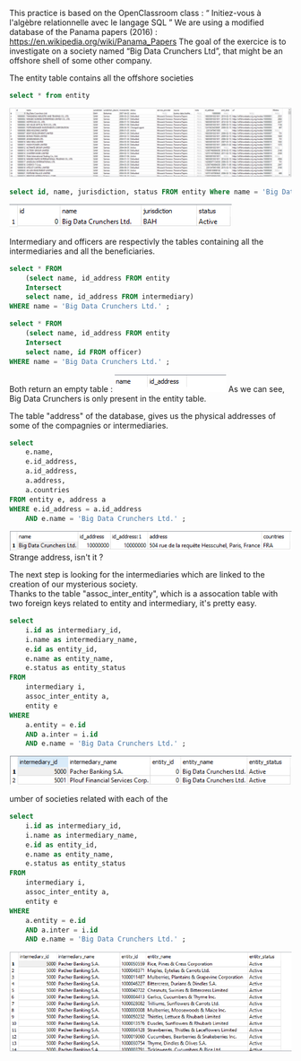 This practice is based on the OpenClassroom class : “ Initiez-vous à l'algèbre relationnelle avec le langage SQL ”
We are using a modified database of the Panama papers (2016) : https://en.wikipedia.org/wiki/Panama_Papers
The goal of the exercice is to investigate on a society named “Big Data Crunchers Ltd”, that might be an offshore shell of some other company.


The entity table contains all the offshore societies

```SQL
select * from entity
```
![](https://github.com/Condefruit/Code/blob/main/SQL/tables/table_a01.png)

```SQL
select id, name, jurisdiction, status FROM entity Where name = 'Big Data Crunchers Ltd.' ;
```
![](https://github.com/Condefruit/Code/blob/main/SQL/tables/table_a02.png)

Intermediary and officers are respectivly the tables containing all the intermediaries and all the beneficiaries.

```SQL
select * FROM
    (select name, id_address FROM entity
    Intersect
    select name, id_address FROM intermediary)
WHERE name = 'Big Data Crunchers Ltd.' ;
```
```SQL
select * FROM
    (select name, id_address FROM entity
    Intersect
    select name, id FROM officer)
WHERE name = 'Big Data Crunchers Ltd.' ;
```
Both return an empty table :
![](https://github.com/Condefruit/Code/blob/main/SQL/tables/table_a03.png)
As we can see, Big Data Crunchers is only present in the entity table.

The table "address" of the database, gives us the physical addresses of some of the compagnies or intermediaries.

```SQL
select 
    e.name,
    e.id_address,
    a.id_address,
    a.address,
    a.countries
FROM entity e, address a
WHERE e.id_address = a.id_address 
    AND e.name = 'Big Data Crunchers Ltd.' ; 
```
![](https://github.com/Condefruit/Code/blob/main/SQL/tables/table_a04.png)  
Strange address, isn't it ?

The next step is looking for the intermediaries which are linked to the creation of our mysterious society.  
Thanks to the table "assoc_inter_entity", which is a assocation table with two foreign keys related to entity and intermediary, it's pretty easy.

```SQL
select
    i.id as intermediary_id,
    i.name as intermediary_name,
    e.id as entity_id,
    e.name as entity_name,
    e.status as entity_status
FROM 
    intermediary i,
    assoc_inter_entity a,
    entity e
WHERE
    a.entity = e.id
    AND a.inter = i.id
    AND e.name = 'Big Data Crunchers Ltd.' ;
```

![](https://github.com/Condefruit/Code/blob/main/SQL/tables/table_a042.png)


umber of societies related with each of the 
```SQL
select
    i.id as intermediary_id,
    i.name as intermediary_name,
    e.id as entity_id,
    e.name as entity_name,
    e.status as entity_status
FROM 
    intermediary i,
    assoc_inter_entity a,
    entity e
WHERE
    a.entity = e.id
    AND a.inter = i.id
    AND e.name = 'Big Data Crunchers Ltd.' ;
```
![](https://github.com/Condefruit/Code/blob/main/SQL/tables/table_a05.png)


```SQL

```

```SQL

```

```SQL

```
